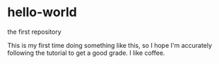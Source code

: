 # hello-world
the first repository

This is my first time doing something like this, so I hope I'm accurately following the tutorial to get a good grade. I like coffee.
